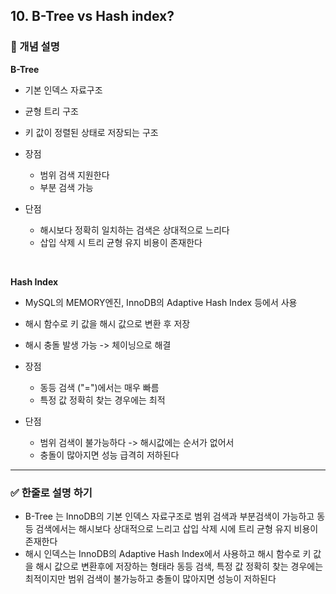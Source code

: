 ## 10. B-Tree vs Hash index?

### 🧠 개념 설명

**B-Tree**
- 기본 인덱스 자료구조
- 균형 트리 구조
- 키 값이 정렬된 상태로 저장되는 구조

- 장점
  - 범위 검색 지원한다
  - 부분 검색 가능
- 단점
  - 해시보다 정확히 일치하는 검색은 상대적으로 느리다
  - 삽입 삭제 시 트리 균형 유지 비용이 존재한다
 
<br/>

**Hash Index**
- MySQL의 MEMORY엔진, InnoDB의 Adaptive Hash Index 등에서 사용
- 해시 함수로 키 값을 해시 값으로 변환 후 저장
- 해시 충돌 발생 가능 -> 체이닝으로 해결

- 장점
  - 동등 검색 ("=")에서는 매우 빠름
  - 특정 값 정확히 찾는 경우에는 최적
 
- 단점
  - 범위 검색이 불가능하다 -> 해시값에는 순서가 없어서
  - 충돌이 많아지면 성능 급격히 저하된다
    

---
### ✅ 한줄로 설명 하기

- B-Tree 는 InnoDB의 기본 인덱스 자료구조로 범위 검색과 부분검색이 가능하고 동등 검색에서는 해시보다 상대적으로 느리고 삽입 삭제 시에 트리 균형 유지 비용이 존재한다
- 해시 인덱스는 InnoDB의 Adaptive Hash Index에서 사용하고 해시 함수로 키 값을 해시 값으로 변환후에 저장하는 형태라 동등 검색, 특정 값 정확히 찾는 경우에는 최적이지만 범위 검색이 불가능하고 충돌이 많아지면 성능이 저하된다
